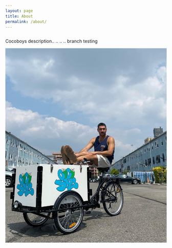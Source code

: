 ```yaml
---
layout: page
title: About
permalink: /about/
---
```

<div class="row">
    <div class="column">
        <p>
        Cocoboys description..
        ..
        ..
        ..
        branch testing
        </p>
    </div>
    <div class="about-img-container" >
        <img src="/assets/images/About_me.jpg"/>
    </div>
</div>